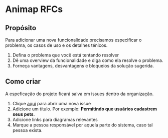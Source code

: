 # Animap RFCs

## Propósito

Para adicionar uma nova funcionalidade precisamos especificar o problema, os casos de uso e os detalhes ténicos.

1. Defina o problema que você está tentando resolver
2. Dê uma overview da funcionalidade e diga como ela resolve o problema.
3. Forneça vantagens, desvantagens e bloqueios da solução sugerida.

## Como criar

A espeficação do projeto ficará salva em issues dentro da organização.

1. Clique [aqui](https://github.com/cssoftwareengineering2animap/rfcs/issues/new) para abrir uma nova issue
2. Adicione um título. Por exemplo: **Permitindo que usuários cadastrem seus pets**.
3. Adicione links para diagramas relevantes
4. Marque a pessoa responsável por aquela parte do sistema, caso tal pessoa exista.
